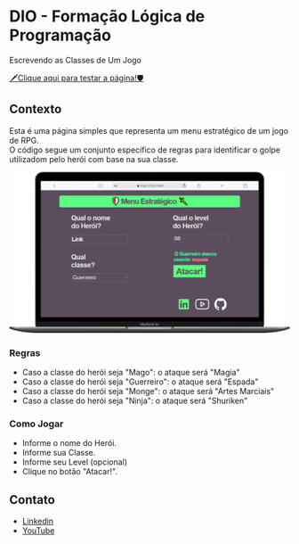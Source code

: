 # DIO - Formação Lógica de Programação
Escrevendo as Classes de Um Jogo

[🗡️Clique aqui para testar a página!🛡️](https://tnlima.github.io/dio-logica-desafio03/)

## Contexto
Esta é uma página simples que representa um menu estratégico de um jogo de RPG.<br>O código segue um conjunto específico de regras para identificar o golpe utilizadom pelo herói com base na sua classe.

![macbook-print](https://github.com/TnLima/dio-logica-desafio03/blob/main/images/misc/macbook.png)

### Regras
- Caso a classe do herói seja "Mago": o ataque será "Magia"
- Caso a classe do herói seja "Guerreiro": o ataque será "Espada"
- Caso a classe do herói seja "Monge": o ataque será "Artes Marciais"
- Caso a classe do herói seja "Ninja": o ataque será "Shuriken"

### Como Jogar
- Informe o nome do Herói.
- Informe sua Classe.
- Informe seu Level (opcional)
- Clique no botão "Atacar!".

## Contato
 - [Linkedin](https://www.linkedin.com/in/thiago-de-lima-980977134/)
 - [YouTube](https://www.youtube.com/@thi-lima)